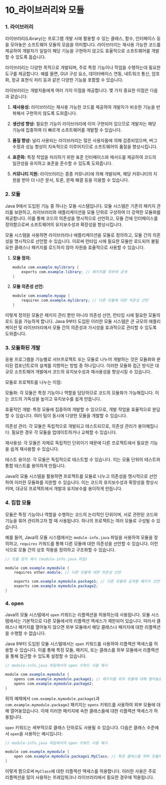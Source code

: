 # 10_라이브러리와 모듈

### 1. 라이브러리

라이브러리(Library)는 프로그램 개발 시에 활용할 수 있는 클래스, 함수, 인터페이스 등을 모아놓은 소프트웨어 모듈의 모음을 의미합니다. 라이브러리는 재사용 가능한 코드를 제공하여 개발자가 일일이 해당 기능을 구현하지 않고도 효율적으로 소프트웨어를 개발할 수 있도록 돕습니다.

라이브러리는 다양한 목적으로 개발되며, 주로 특정 기능이나 작업을 수행하는데 필요한 도구를 제공합니다. 예를 들면, GUI 구성 요소, 데이터베이스 연동, 네트워크 통신, 암호화, 정규 표현식 처리 등과 같은 다양한 기능을 포함할 수 있습니다.

라이브러리는 개발자들에게 여러 가지 이점을 제공합니다. 몇 가지 중요한 이점은 다음과 같습니다:

1. **재사용성:** 라이브러리는 재사용 가능한 코드를 제공하여 개발자가 비슷한 기능을 반복해서 구현하지 않도록 도와줍니다.

2. **생산성 향상:** 필요한 기능이 라이브러리에 이미 구현되어 있으므로 개발자는 해당 기능에 집중하여 더 빠르게 소프트웨어를 개발할 수 있습니다.

3. **품질 향상:** 널리 사용되는 라이브러리는 많은 사용자들에 의해 검증되었으며, 버그 수정과 성능 향상이 지속적으로 이루어지므로 소프트웨어의 품질을 향상시킵니다.

4. **표준화:** 특정 작업을 처리하기 위한 표준 인터페이스와 메서드를 제공하여 코드의 일관성을 유지하고 표준을 준수할 수 있도록 도와줍니다.

5. **커뮤니티 지원:** 라이브러리는 종종 커뮤니티에 의해 개발되며, 해당 커뮤니티의 지원을 받아 더 나은 문서, 토론, 문제 해결 등을 이용할 수 있습니다.

### 2. 모듈

Java 9에서 도입된 기능 중 하나는 모듈 시스템입니다. 모듈 시스템은 기존의 패키지 관리를 보완하고, 라이브러리와 애플리케이션을 모듈 단위로 구성하여 더 강력한 모듈화를 제공합니다. 이를 통해 코드의 의존성을 명시적으로 선언하고, 모듈 간에 인터페이스를 정의함으로써 소프트웨어의 유지보수성과 확장성을 향상시킵니다.

모듈 시스템을 사용하면 라이브러리나 애플리케이션을 모듈로 정의하고, 모듈 간의 의존성을 명시적으로 선언할 수 있습니다. 이로써 런타임 시에 필요한 모듈만 로드되어 불필요한 클래스나 패키지를 로드하지 않아 자원을 효율적으로 사용할 수 있습니다.


1. **모듈 정의:**
   ```java
   module com.example.mylibrary {
       exports com.example.library; // 패키지를 외부에 공개
   }
   ```

2. **모듈 의존성 선언:**
   ```java
   module com.example.myapp {
       requires com.example.mylibrary; // 다른 모듈에 대한 의존성 선언
   }
   ```

이렇게 정의된 모듈은 패키지 관리 뿐만 아니라 의존성 선언, 런타임 시에 필요한 모듈의 로드 등을 가능하게 합니다. Java 9부터 도입된 이러한 모듈 시스템은 큰 규모의 애플리케이션 및 라이브러리에서 모듈 간의 의존성과 가시성을 효과적으로 관리할 수 있도록 도와줍니다.

### 3. 모듈화된 개발

응용 프로그램을 기능별로 서브프로젝트 또는 모듈로 나누어 개발하는 것은 모듈화와 분리된 컴포넌트로의 설계를 지향하는 방법 중 하나입니다. 이러한 모듈화 접근 방식은 대규모 소프트웨어 개발에서 코드의 유지보수성과 재사용성을 향상시킬 수 있습니다.

모듈로 프로젝트를 나누는 이점:

모듈화: 각 모듈은 특정 기능이나 역할을 담당하므로 코드의 모듈화가 가능해집니다. 이는 코드의 가독성을 높이고 유지보수를 쉽게 만듭니다.

효율적인 개발: 특정 모듈에 집중하여 개발할 수 있으므로, 개발 작업을 효율적으로 분담할 수 있습니다. 여러 팀이 동시에 다양한 모듈을 개발할 수 있습니다.

의존성 관리: 각 모듈은 독립적으로 개발되고 테스트되므로, 의존성 관리가 용이해집니다. 필요한 경우 각 모듈을 업데이트하거나 교체할 수 있습니다.

재사용성: 각 모듈은 자체로 독립적인 단위이기 때문에 다른 프로젝트에서 필요한 기능을 쉽게 재사용할 수 있습니다.

테스트 용이성: 각 모듈은 독립적으로 테스트할 수 있습니다. 이는 모듈 단위의 테스트와 통합 테스트를 용이하게 만듭니다.

Java의 모듈 시스템을 활용하면 프로젝트를 모듈로 나누고 의존성을 명시적으로 선언하여 이러한 모듈화를 지원할 수 있습니다. 이는 코드의 유지보수성과 확장성을 향상시키며, 대규모 프로젝트에서 개발과 유지보수를 용이하게 만듭니다.

### 4. 집합 모듈

모듈은 특정 기능이나 역할을 수행하는 코드의 논리적인 단위이며, 서로 관련된 코드와 기능을 묶어 관리하고자 할 때 사용됩니다. 하나의 프로젝트는 여러 모듈로 구성될 수 있습니다.

예를 들어, Java의 모듈 시스템에서는 `module-info.java` 파일을 사용하여 모듈을 정의하고, `requires` 키워드를 통해 다른 모듈에 대한 의존성을 선언할 수 있습니다. 이런 식으로 모듈 간의 상호 작용을 정의하고 구조화할 수 있습니다.

```java
// 모듈 정의 예시 (module-info.java 파일)

module com.example.mymodule {
    requires other.module; // 다른 모듈에 대한 의존성 선언

    exports com.example.mymodule.package1; // 다른 모듈에 공개할 패키지 선언
    exports com.example.mymodule.package2;
}
```

### 4. open

Java의 모듈 시스템에서 `open` 키워드는 리플렉션을 허용하는데 사용됩니다. 모듈 시스템에서는 기본적으로 다른 모듈에서의 리플렉션 액세스가 제한되어 있습니다. 따라서 클래스나 패키지를 열어놓지 않으면 외부 모듈에서 해당 클래스나 패키지에 대한 리플렉션을 수행할 수 없습니다.

Java 9부터 도입된 모듈 시스템에서는 `open` 키워드를 사용하여 리플렉션 액세스를 허용할 수 있습니다. 이를 통해 특정 모듈, 패키지, 또는 클래스를 외부 모듈에서 리플렉션을 통해 접근할 수 있도록 설정할 수 있습니다.

```java
// module-info.java 파일에서의 open 키워드 사용 예시

module com.example.mymodule {
    opens com.example.mymodule.package1; // 패키지를 외부 모듈에 대해 열어놓음
    opens com.example.mymodule.package2;
}
```

위의 예제에서 `com.example.mymodule.package1`과 `com.example.mymodule.package2` 패키지는 `opens` 키워드를 사용하여 외부 모듈에 대해 열어놓았습니다. 이제 이러한 패키지에 속한 클래스들에 대한 리플렉션 액세스가 허용됩니다.

`open` 키워드는 세부적으로 클래스 단위로도 사용될 수 있습니다. 다음은 클래스 수준에서 `open`을 사용하는 예시입니다:

```java
// module-info.java 파일에서의 open 키워드 사용 예시

module com.example.mymodule {
    open com.example.mymodule.package1.MyClass; // 특정 클래스를 외부 모듈에 대해 열어놓음
}
```

이렇게 함으로써 `MyClass`에 대한 리플렉션 액세스를 허용합니다. 이러한 사용은 주로 리플렉션을 많이 사용하는 프레임워크나 라이브러리에서 필요한 경우에 적용됩니다.


